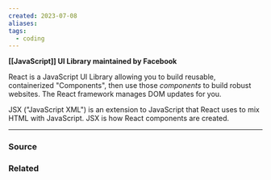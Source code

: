 ```yaml
---
created: 2023-07-08
aliases: 
tags:
  - coding
---
```

**[[JavaScript]] UI Library maintained by Facebook**

React is a JavaScript UI Library allowing you to build reusable, containerized "Components", then use those *components* to build robust websites. The React framework manages DOM updates for you.

JSX ("JavaScript XML") is an extension to JavaScript that React uses to mix HTML with JavaScript. JSX is how React components are created.

---

### Source

### Related